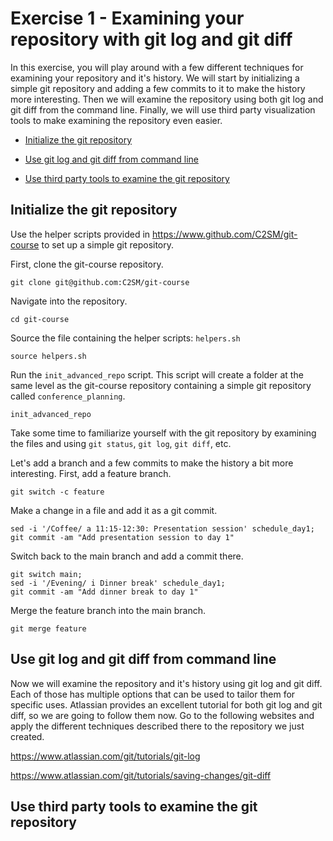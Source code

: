# Exercise 1 - Examining your repository with git log and git diff

In this exercise, you will play around with a few different techniques for examining your repository and it's history. We will start by initializing a simple git repository and adding a few commits to it to make the history more interesting. Then we will examine the repository using both git log and git diff from the command line. Finally, we will use third party visualization tools to make examining the repository even easier. 

* [Initialize the git repository](#initialization)

* [Use git log and git diff from command line](#cli)

* [Use third party tools to examine the git repository](#tools)

## Initialize the git repository <a name="initialization"></a>

Use the helper scripts provided in https://www.github.com/C2SM/git-course to set up a simple git repository.

First, clone the git-course repository.  

```plaintext
git clone git@github.com:C2SM/git-course
```

Navigate into the repository.

```plaintext
cd git-course
```

Source the file containing the helper scripts: `helpers.sh`

```plaintext
source helpers.sh
```
Run the `init_advanced_repo` script.  This script will create a folder at the same level as the git-course repository containing a simple git repository called `conference_planning`.  

```plaintext
init_advanced_repo
```

Take some time to familiarize yourself with the git repository by examining the files and using `git status`, `git log`, `git diff`, etc.  

Let's add a branch and a few commits to make the history a bit more interesting. First, add a feature branch.

```plaintext
git switch -c feature
```

Make a change in a file and add it as a git commit.

```plaintext
sed -i '/Coffee/ a 11:15-12:30: Presentation session' schedule_day1;
git commit -am "Add presentation session to day 1"
```

Switch back to the main branch and add a commit there.

```plaintext
git switch main;
sed -i '/Evening/ i Dinner break' schedule_day1;
git commit -am "Add dinner break to day 1"
```

Merge the feature branch into the main branch.

```plaintext
git merge feature
```

## Use git log and git diff from command line <a name="cli"></a>
Now we will examine the repository and it's history using git log and git diff. Each of those has multiple options that can be used to tailor them for specific uses. Atlassian provides an excellent tutorial for both git log and git diff, so we are going to follow them now. Go to the following websites and apply the different techniques described there to the repository we just created.

https://www.atlassian.com/git/tutorials/git-log

https://www.atlassian.com/git/tutorials/saving-changes/git-diff

## Use third party tools to examine the git repository <a name="tools"></a>


